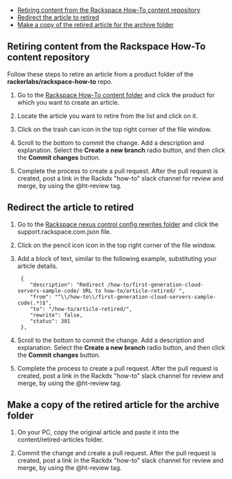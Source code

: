 - [Retiring content from the Rackspace How-To content repository](#retiring-content-from-the-rackspace-how-to-content-repository)
- [Redirect the article to retired](#redirect-the-article-to-retired)
- [Make a copy of the retired article for the archive folder](#make-a-copy-of-the-retired-article-for-the-archive-folder)

## Retiring content from the Rackspace How-To content repository

Follow these steps to retire an article from a product folder of the
**rackerlabs/rackspace-how-to** repo.

1. Go to the [Rackspace How-To content folder](https://github.com/rackerlabs/rackspace-how-to/tree/master/content)
and click the product for which you want to create an article.

2. Locate the article you want to retire from the list and click on it.

3. Click on the trash can icon in the top right corner of the file window.

4. Scroll to the bottom to commit the change.  Add a description and explanation.
Select the **Create a new branch** radio button, and then click the
**Commit changes** button.

5. Complete the process to create a pull request.  After the pull request is
created, post a link in the Rackdx "how-to" slack channel for review and merge,
by using the @ht-review tag.


## Redirect the article to retired

1. Go to the [Rackspace nexus control config rewrites folder](https://github.com/rackerlabs/nexus-control)
and click the support.rackspace.com.json file.

2. Click on the pencil icon icon in the top right corner of the file window.

3. Add a block of text, similar to the following example, substituting your article details.

        {
           "description": "Redirect /how-to/first-generation-cloud-servers-sample-code/ URL to how-to/article-retired/ ",
           "from": "^\\/how-to\\/first-generation-cloud-servers-sample-code(.*)$",
           "to": "/how-to/article-retired/",
           "rewrite": false,
           "status": 301
        },

4. Scroll to the bottom to commit the change.  Add a description and explanation.
Select the **Create a new branch** radio button, and then click the
**Commit changes** button.

5. Complete the process to create a pull request.  After the pull request is
created, post a link in the Rackdx "how-to" slack channel for review and merge,
by using the @ht-review tag.

## Make a copy of the retired article for the archive folder

1. On your PC, copy the original article and paste it into the
content/retired-articles folder.

2. Commit the change and create a pull request. After the pull request is
created, post a link in the Rackdx "how-to" slack channel for review and merge,
by using the @ht-review tag.













